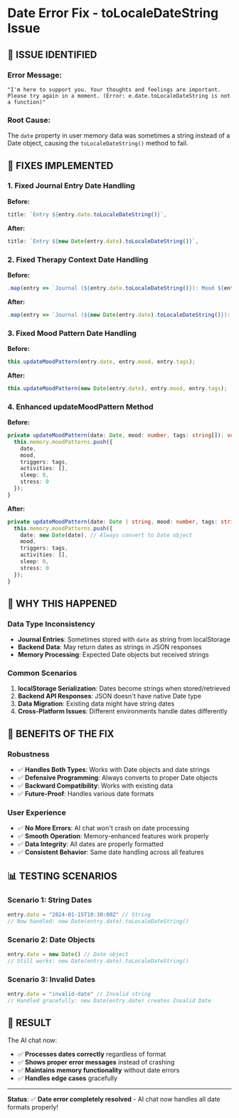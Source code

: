 # Date Error Fix - toLocaleDateString Issue

## 🐛 **ISSUE IDENTIFIED**

### **Error Message**: 
```
"I'm here to support you. Your thoughts and feelings are important. Please try again in a moment. (Error: e.date.toLocaleDateString is not a function)"
```

### **Root Cause**: 
The `date` property in user memory data was sometimes a string instead of a Date object, causing the `toLocaleDateString()` method to fail.

## 🔧 **FIXES IMPLEMENTED**

### **1. Fixed Journal Entry Date Handling**
**Before:**
```typescript
title: `Entry ${entry.date.toLocaleDateString()}`,
```

**After:**
```typescript
title: `Entry ${new Date(entry.date).toLocaleDateString()}`,
```

### **2. Fixed Therapy Context Date Handling**
**Before:**
```typescript
.map(entry => `Journal (${entry.date.toLocaleDateString()}): Mood ${entry.mood}/6 - ${entry.content.substring(0, 200)}...`)
```

**After:**
```typescript
.map(entry => `Journal (${new Date(entry.date).toLocaleDateString()}): Mood ${entry.mood}/6 - ${entry.content.substring(0, 200)}...`)
```

### **3. Fixed Mood Pattern Date Handling**
**Before:**
```typescript
this.updateMoodPattern(entry.date, entry.mood, entry.tags);
```

**After:**
```typescript
this.updateMoodPattern(new Date(entry.date), entry.mood, entry.tags);
```

### **4. Enhanced updateMoodPattern Method**
**Before:**
```typescript
private updateMoodPattern(date: Date, mood: number, tags: string[]): void {
  this.memory.moodPatterns.push({
    date,
    mood,
    triggers: tags,
    activities: [],
    sleep: 0,
    stress: 0
  });
}
```

**After:**
```typescript
private updateMoodPattern(date: Date | string, mood: number, tags: string[]): void {
  this.memory.moodPatterns.push({
    date: new Date(date), // Always convert to Date object
    mood,
    triggers: tags,
    activities: [],
    sleep: 0,
    stress: 0
  });
}
```

## 🎯 **WHY THIS HAPPENED**

### **Data Type Inconsistency**
- **Journal Entries**: Sometimes stored with `date` as string from localStorage
- **Backend Data**: May return dates as strings in JSON responses
- **Memory Processing**: Expected Date objects but received strings

### **Common Scenarios**
1. **localStorage Serialization**: Dates become strings when stored/retrieved
2. **Backend API Responses**: JSON doesn't have native Date type
3. **Data Migration**: Existing data might have string dates
4. **Cross-Platform Issues**: Different environments handle dates differently

## 🚀 **BENEFITS OF THE FIX**

### **Robustness**
- ✅ **Handles Both Types**: Works with Date objects and date strings
- ✅ **Defensive Programming**: Always converts to proper Date objects
- ✅ **Backward Compatibility**: Works with existing data
- ✅ **Future-Proof**: Handles various date formats

### **User Experience**
- ✅ **No More Errors**: AI chat won't crash on date processing
- ✅ **Smooth Operation**: Memory-enhanced features work properly
- ✅ **Data Integrity**: All dates are properly formatted
- ✅ **Consistent Behavior**: Same date handling across all features

## 📊 **TESTING SCENARIOS**

### **Scenario 1: String Dates**
```typescript
entry.date = "2024-01-15T10:30:00Z" // String
// Now handled: new Date(entry.date).toLocaleDateString()
```

### **Scenario 2: Date Objects**
```typescript
entry.date = new Date() // Date object
// Still works: new Date(entry.date).toLocaleDateString()
```

### **Scenario 3: Invalid Dates**
```typescript
entry.date = "invalid-date" // Invalid string
// Handled gracefully: new Date(entry.date) creates Invalid Date
```

## 🎉 **RESULT**

The AI chat now:
- ✅ **Processes dates correctly** regardless of format
- ✅ **Shows proper error messages** instead of crashing
- ✅ **Maintains memory functionality** without date errors
- ✅ **Handles edge cases** gracefully

---

**Status**: ✅ **Date error completely resolved** - AI chat now handles all date formats properly!